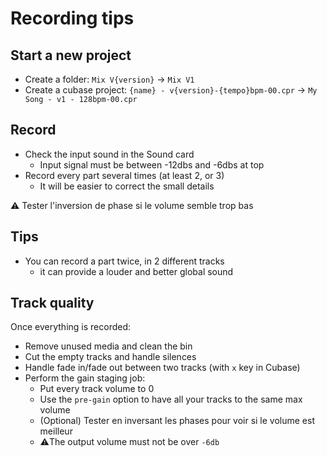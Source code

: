 # Recording tips

## Start a new project

- Create a folder: `Mix V{version}` -> `Mix V1`
- Create a cubase project: `{name} - v{version}-{tempo}bpm-00.cpr` -> `My Song - v1 - 128bpm-00.cpr`

## Record

- Check the input sound in the Sound card
	+ Input signal must be between -12dbs and -6dbs at top
- Record every part several times (at least 2, or 3)
	+ It will be easier to correct the small details

⚠️ Tester l'inversion de phase si le volume semble trop bas

## Tips

- You can record a part twice, in 2 different tracks
	+ it can provide a louder and better global sound

## Track quality

Once everything is recorded:
- Remove unused media and clean the bin
- Cut the empty tracks and handle silences
- Handle fade in/fade out between two tracks (with `x` key in Cubase)
- Perform the gain staging job:
    - Put every track volume to 0 
    - Use the `pre-gain` option to have all your tracks to the same max volume
	+ (Optional) Tester en inversant les phases pour voir si le volume est meilleur
	+ ⚠️The output volume must not be over `-6db`


